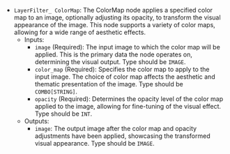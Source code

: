 - `LayerFilter_ ColorMap`: The ColorMap node applies a specified color map to an image, optionally adjusting its opacity, to transform the visual appearance of the image. This node supports a variety of color maps, allowing for a wide range of aesthetic effects.
    - Inputs:
        - `image` (Required): The input image to which the color map will be applied. This is the primary data the node operates on, determining the visual output. Type should be `IMAGE`.
        - `color_map` (Required): Specifies the color map to apply to the input image. The choice of color map affects the aesthetic and thematic presentation of the image. Type should be `COMBO[STRING]`.
        - `opacity` (Required): Determines the opacity level of the color map applied to the image, allowing for fine-tuning of the visual effect. Type should be `INT`.
    - Outputs:
        - `image`: The output image after the color map and opacity adjustments have been applied, showcasing the transformed visual appearance. Type should be `IMAGE`.
